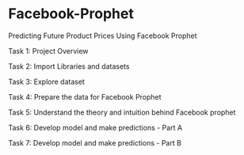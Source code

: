 # Facebook-Prophet
Predicting Future Product Prices Using Facebook Prophet

Task 1: Project Overview

Task 2: Import Libraries and datasets

Task 3: Explore dataset

Task 4: Prepare the data for Facebook Prophet

Task 5: Understand the theory and intuition behind Facebook prophet 

Task 6: Develop model and make predictions - Part A

Task 7: Develop model and make predictions - Part B

